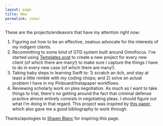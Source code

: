 ```yaml
---
layout: page
title: Now
permalink: /now/
---
```


These are the projects/endeavors that have my attention right now:

1. Figuring out how to be an effective, zealous advocate for the interests of my indigent clients.
2. Recommitting to some kind of GTD system built around Omnifocus. I've started using [Templates.scpt](http://cmsauve.com/projects/templates/) to create a new project for every new client (of which there are many!) to make sure I capture the things I have to do in every new case (of which there are many!).
3. Taking baby steps in learning Swift to: 1) scratch an itch, and stay at least a little nimble with my coding chops; and 2) solve an actual problem I have in my Pinboard/Instapaper workflows.
4. Reviewing scholarly work on plea negotiation. As much as I want to take things to trial, there's no getting around the fact that criminal defense practice almost entirely consists in negotiating pleas. I should figure out what I'm doing in that regard. This project was inspired by [this paper](http://papers.ssrn.com/sol3/papers.cfm?abstract_id=2651396), which also gave me a good bibliography to work through.

Thanks/apologies to [Shawn Blanc](https://shawnblanc.net/now/) for inspiring this page.
